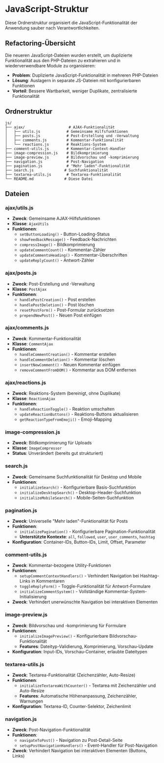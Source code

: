 # JavaScript-Struktur

Diese Ordnerstruktur organisiert die JavaScript-Funktionalität der Anwendung sauber nach Verantwortlichkeiten.

## Refactoring-Übersicht

Die neueren JavaScript-Dateien wurden erstellt, um duplizierte Funktionalität aus den PHP-Dateien zu extrahieren und in wiederverwendbare Module zu organisieren:

- **Problem**: Duplizierte JavaScript-Funktionalität in mehreren PHP-Dateien
- **Lösung**: Auslagern in separate JS-Dateien mit konfigurierbaren Funktionen
- **Vorteil**: Bessere Wartbarkeit, weniger Duplikate, zentralisierte Funktionalität

## Ordnerstruktur

```
js/
├── ajax/                    # AJAX-Funktionalität
│   ├── utils.js            # Gemeinsame Hilfsfunktionen
│   ├── posts.js            # Post-Erstellung und -Verwaltung
│   ├── comments.js         # Kommentar-Funktionalität
│   └── reactions.js        # Reaktions-System
├── comment-utils.js        # Kommentar-Context-Handler
├── image-compression.js    # Bildkomprimierung
├── image-preview.js        # Bildvorschau und -komprimierung
├── navigation.js           # Post-Navigation
├── pagination.js           # "Mehr laden"-Funktionalität
├── search.js              # Suchfunktionalität
├── textarea-utils.js       # Textarea-Funktionalität
└── README.md              # Diese Datei
```

## Dateien

### ajax/utils.js
- **Zweck**: Gemeinsame AJAX-Hilfsfunktionen
- **Klasse**: `AjaxUtils`
- **Funktionen**: 
  - `setButtonLoading()` - Button-Loading-Status
  - `showFeedbackMessage()` - Feedback-Nachrichten
  - `compressImage()` - Bildkomprimierung
  - `updateCommentCount()` - Kommentar-Zähler
  - `updateCommentsHeading()` - Kommentar-Überschriften
  - `updateReplyCount()` - Antwort-Zähler

### ajax/posts.js
- **Zweck**: Post-Erstellung und -Verwaltung
- **Klasse**: `PostAjax`
- **Funktionen**:
  - `handlePostCreation()` - Post erstellen
  - `handlePostDeletion()` - Post löschen
  - `resetPostForm()` - Post-Formular zurücksetzen
  - `prependNewPost()` - Neuen Post einfügen

### ajax/comments.js
- **Zweck**: Kommentar-Funktionalität
- **Klasse**: `CommentAjax`
- **Funktionen**:
  - `handleCommentCreation()` - Kommentar erstellen
  - `handleCommentDeletion()` - Kommentar löschen
  - `insertNewComment()` - Neuen Kommentar einfügen
  - `removeCommentFromDOM()` - Kommentar aus DOM entfernen

### ajax/reactions.js
- **Zweck**: Reaktions-System (bereinigt, ohne Duplikate)
- **Klasse**: `ReactionAjax`
- **Funktionen**:
  - `handleReactionToggle()` - Reaktion umschalten
  - `updateReactionButtons()` - Reaktions-Buttons aktualisieren
  - `getReactionTypeFromEmoji()` - Emoji-Mapping

### image-compression.js
- **Zweck**: Bildkomprimierung für Uploads
- **Klasse**: `ImageCompressor`
- **Status**: Unverändert (bereits gut strukturiert)

### search.js
- **Zweck**: Gemeinsame Suchfunktionalität für Desktop und Mobile
- **Funktionen**:
  - `initializeSearch()` - Konfigurierbare Basis-Suchfunktion
  - `initializeDesktopSearch()` - Desktop-Header-Suchfunktion
  - `initializeMobileSearch()` - Mobile-Seiten-Suchfunktion

### pagination.js
- **Zweck**: Universelle "Mehr laden"-Funktionalität für Posts
- **Funktionen**:
  - `initializePagination()` - Konfigurierbare Pagination-Funktionalität
  - **Unterstützte Kontexte**: `all`, `followed`, `user`, `user_comments`, `hashtag`
- **Konfiguration**: Container-IDs, Button-IDs, Limit, Offset, Parameter

### comment-utils.js
- **Zweck**: Kommentar-bezogene Utility-Funktionen
- **Funktionen**:
  - `setupCommentContextHandlers()` - Verhindert Navigation bei Hashtag-Links in Kommentaren
  - `toggleReplyForm()` - Toggle-Funktionalität für Antwort-Formulare
  - `initializeCommentSystem()` - Vollständige Kommentar-System-Initialisierung
- **Zweck**: Verhindert unerwünschte Navigation bei interaktiven Elementen

### image-preview.js
- **Zweck**: Bildvorschau und -komprimierung für Formulare
- **Funktionen**:
  - `initializeImagePreview()` - Konfigurierbare Bildvorschau-Funktionalität
  - **Features**: Dateityp-Validierung, Komprimierung, Vorschau-Update
- **Konfiguration**: Input-IDs, Vorschau-Container, erlaubte Dateitypen

### textarea-utils.js
- **Zweck**: Textarea-Funktionalität (Zeichenzähler, Auto-Resize)
- **Funktionen**:
  - `initializeTextareaWithCounter()` - Textarea mit Zeichenzähler und Auto-Resize
  - **Features**: Automatische Höhenanpassung, Zeichenzähler, Warnungen
- **Konfiguration**: Textarea-ID, Counter-Selektor, Zeichenlimit

### navigation.js
- **Zweck**: Post-Navigation-Funktionalität
- **Funktionen**:
  - `navigateToPost()` - Navigation zu Post-Detail-Seite
  - `setupPostNavigationHandlers()` - Event-Handler für Post-Navigation
- **Zweck**: Verhindert Navigation bei interaktiven Elementen (Buttons, Links)
